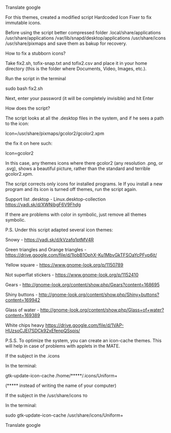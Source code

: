 Translate google

For this themes, created a modified script Hardcoded Icon Fixer to fix immutable icons.

Before using the script better compressed folder .local/share/applications /usr/share/applications /var/lib/snapd/desktop/applications /usr/share/icons /usr/share/pixmaps and save them as bakup for recovery.

How to fix a stubborn icons?

Take fix2.sh, tofix-snap.txt and tofix2.csv and place it in your home directory (this is the folder where Documents, Video, Images, etc.). 

Run the script in the terminal

sudo bash fix2.sh

Next, enter your password (it will be completely invisible) and hit Enter


How does the script?

The script looks at all the .desktop files in the system, and if he sees a path to the icon:

Icon=/usr/share/pixmaps/gcolor2/gcolor2.xpm

the fix it on here such:

Icon=gcolor2

In this case, any themes icons where there gcolor2 (any resolution .png, or .svg), shows a beautiful picture, rather than the standard and terrible gcolor2.xpm.

The script corrects only icons for installed programs. Ie If you install a new program and its icon is turned off themes, run the script again.

Support list .desktop - Linux.desktop-collection https://yadi.sk/d/XWNibgF6V9Fhdg

If there are problems with color in symbolic, just remove all themes symbolic.

P.S. Under this script adapted several icon themes:

Snowy - https://yadi.sk/d/kVzafq1ptMV4R

Green triangles and Orange triangles - https://drive.google.com/file/d/1lobB1OphX-Ku1MbvGkTFSOaYcPFvp6jt/

Yellow square - https://www.gnome-look.org/p/1150789

Not superflat stickers  - https://www.gnome-look.org/p/1152410

Gears - http://gnome-look.org/content/show.php/Gears?content=168695

Shiny buttons - http://gnome-look.org/content/show.php/Shiny+buttons?content=169942

Glass of water - http://gnome-look.org/content/show.php/Glass+of+water?content=169389

White chips heavy https://drive.google.com/file/d/1VAP-HUzsoCJEl7SDCk92xEfenpQSspis/

P.S.S. To optimize the system, you can create an icon-cache themes. This will help in case of problems with applets in the MATE.

If the subject in the .icons

In the terminal:

gtk-update-icon-cache /home/*****/.icons/Uniform+

(***** instead of writing the name of your computer)

If the subject in the /usr/share/icons то

In the terminal:

sudo gtk-update-icon-cache /usr/share/icons/Uniform+

Translate google
